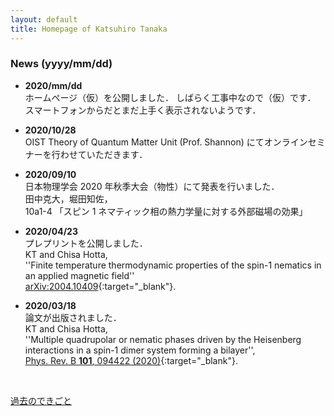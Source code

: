 ```yaml
---
layout: default
title: Homepage of Katsuhiro Tanaka
---
```


### News (yyyy/mm/dd)
- **2020/mm/dd**   
  ホームページ（仮）を公開しました．
  しばらく工事中なので（仮）です．     
  スマートフォンからだとまだ上手く表示されないようです．

- **2020/10/28**  
  OIST Theory of Quantum Matter Unit (Prof. Shannon) にてオンラインセミナーを行わせていただきます．  

- **2020/09/10**  
  日本物理学会 2020 年秋季大会（物性）にて発表を行いました．  
  田中克大，堀田知佐，  
  10a1-4 「スピン 1 ネマティック相の熱力学量に対する外部磁場の効果」  

- **2020/04/23**   
  プレプリントを公開しました．   
  KT and Chisa Hotta,   
  ''Finite temperature thermodynamic properties of the spin-1 nematics in an applied magnetic field''    
  [arXiv:2004.10409](http://arxiv.org/abs/2004.10409){:target="_blank"}.   

- **2020/03/18**  
  論文が出版されました．  
  KT and Chisa Hotta,   
  ''Multiple quadrupolar or nematic phases driven by the Heisenberg interactions in a spin-1 dimer system forming a bilayer'',  
  [Phys. Rev. B **101**, 094422 (2020)](https://link.aps.org/doi/10.1103/PhysRevB.101.094422){:target="_blank"}.  

<br>

[過去のできごと](/ja/prevnews_j.html)
